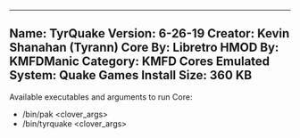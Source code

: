 -----------------------
Name: TyrQuake
Version: 6-26-19
Creator: Kevin Shanahan (Tyrann)
Core By: Libretro
HMOD By: KMFDManic
Category: KMFD Cores
Emulated System: Quake Games
Install Size: 360 KB
-----------------------
Available executables and arguments to run Core:
- /bin/pak <rom> <clover_args>
- /bin/tyrquake <rom> <clover_args>
